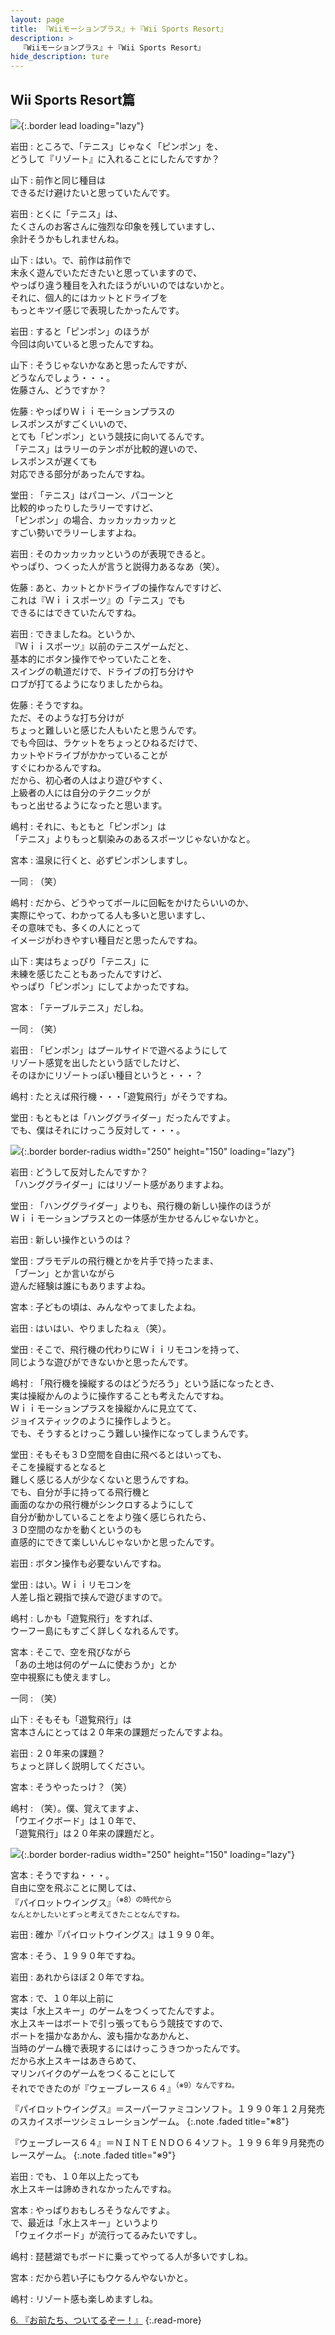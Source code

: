 ```yaml
---
layout: page
title: 『Wiiモーションプラス』＋『Wii Sports Resort』
description: >
  『Wiiモーションプラス』＋『Wii Sports Resort』
hide_description: ture
---
```


## Wii Sports Resort篇

![](/interviews/jp/wii/rztj/vol1/img/mainvisual5.jpg){:.border lead loading="lazy"}

岩田
: ところで、「テニス」じゃなく「ピンポン」を、<br>どうして『リゾート』に入れることにしたんですか？

山下
: 前作と同じ種目は<br>できるだけ避けたいと思っていたんです。

岩田
: とくに「テニス」は、<br>たくさんのお客さんに強烈な印象を残していますし、<br>余計そうかもしれませんね。

山下
: はい。で、前作は前作で<br>末永く遊んでいただきたいと思っていますので、<br>やっぱり違う種目を入れたほうがいいのではないかと。<br>それに、個人的にはカットとドライブを<br>もっとキツイ感じで表現したかったんです。

岩田
: すると「ピンポン」のほうが<br>今回は向いていると思ったんですね。

山下
: そうじゃないかなあと思ったんですが、<br>どうなんでしょう・・・。<br>佐藤さん、どうですか？

佐藤
: やっぱりＷｉｉモーションプラスの<br>レスポンスがすごくいいので、<br>とても「ピンポン」という競技に向いてるんです。<br>「テニス」はラリーのテンポが比較的遅いので、<br>レスポンスが遅くても<br>対応できる部分があったんですね。

堂田
: 「テニス」はパコーン、パコーンと<br>比較的ゆったりしたラリーですけど、<br>「ピンポン」の場合、カッカッカッカッと<br>すごい勢いでラリーしますよね。

岩田
: そのカッカッカッというのが表現できると。<br>やっぱり、つくった人が言うと説得力あるなあ（笑）。

佐藤
: あと、カットとかドライブの操作なんですけど、<br>これは『Ｗｉｉスポーツ』の「テニス」でも<br>できるにはできていたんですね。

岩田
: できましたね。というか、<br>『Ｗｉｉスポーツ』以前のテニスゲームだと、<br>基本的にボタン操作でやっていたことを、<br>スイングの軌道だけで、ドライブの打ち分けや<br>ロブが打てるようになりましたからね。

佐藤
: そうですね。<br>ただ、そのような打ち分けが<br>ちょっと難しいと感じた人もいたと思うんです。<br>でも今回は、ラケットをちょっとひねるだけで、<br>カットやドライブがかかっていることが<br>すぐにわかるんですね。<br>だから、初心者の人はより遊びやすく、<br>上級者の人には自分のテクニックが<br>もっと出せるようになったと思います。

嶋村
: それに、もともと「ピンポン」は<br>「テニス」よりもっと馴染みのあるスポーツじゃないかなと。

宮本
: 温泉に行くと、必ずピンポンしますし。

一同
: （笑）

嶋村
: だから、どうやってボールに回転をかけたらいいのか、<br>実際にやって、わかってる人も多いと思いますし、<br>その意味でも、多くの人にとって<br>イメージがわきやすい種目だと思ったんですね。

山下
: 実はちょっぴり「テニス」に<br>未練を感じたこともあったんですけど、<br>やっぱり「ピンポン」にしてよかったですね。

宮本
: 「テーブルテニス」だしね。

一同
: （笑）

岩田
: 「ピンポン」はプールサイドで遊べるようにして<br>リゾート感覚を出したという話でしたけど、<br>そのほかにリゾートっぽい種目というと・・・？

嶋村
: たとえば飛行機・・・「遊覧飛行」がそうですね。

堂田
: もともとは「ハンググライダー」だったんですよ。<br>でも、僕はそれにけっこう反対して・・・。

![](/interviews/jp/wii/rztj/vol1/img/photo16.jpg){:.border border-radius width="250" height="150" loading="lazy"}

岩田
: どうして反対したんですか？<br>「ハンググライダー」にはリゾート感がありますよね。

堂田
: 「ハンググライダー」よりも、飛行機の新しい操作のほうが<br>Ｗｉｉモーションプラスとの一体感が生かせるんじゃないかと。

岩田
: 新しい操作というのは？

堂田
: プラモデルの飛行機とかを片手で持ったまま、<br>「ブーン」とか言いながら<br>遊んだ経験は誰にもありますよね。

宮本
: 子どもの頃は、みんなやってましたよね。

岩田
: はいはい、やりましたねぇ（笑）。

堂田
: そこで、飛行機の代わりにＷｉｉリモコンを持って、<br>同じような遊びができないかと思ったんです。

嶋村
: 「飛行機を操縦するのはどうだろう」という話になったとき、<br>実は操縦かんのように操作することも考えたんですね。<br>Ｗｉｉモーションプラスを操縦かんに見立てて、<br>ジョイスティックのように操作しようと。<br>でも、そうするとけっこう難しい操作になってしまうんです。

堂田
: そもそも３Ｄ空間を自由に飛べるとはいっても、<br>そこを操縦するとなると<br>難しく感じる人が少なくないと思うんですね。<br>でも、自分が手に持ってる飛行機と<br>画面のなかの飛行機がシンクロするようにして<br>自分が動かしていることをより強く感じられたら、<br>３Ｄ空間のなかを動くというのも<br>直感的にできて楽しいんじゃないかと思ったんです。

岩田
: ボタン操作も必要ないんですね。

堂田
: はい。Ｗｉｉリモコンを<br>人差し指と親指で挟んで遊びますので。

嶋村
: しかも「遊覧飛行」をすれば、<br>ウーフー島にもすごく詳しくなれるんです。

宮本
: そこで、空を飛びながら<br>「あの土地は何のゲームに使おうか」とか<br>空中視察にも使えますし。

一同
: （笑）

山下
: そもそも「遊覧飛行」は<br>宮本さんにとっては２０年来の課題だったんですよね。

岩田
: ２０年来の課題？　<br>ちょっと詳しく説明してください。

宮本
: そうやったっけ？（笑）

嶋村
: （笑）。僕、覚えてますよ、<br>「ウエイクボード」は１０年で、<br>「遊覧飛行」は２０年来の課題だと。

![](/interviews/jp/wii/rztj/vol1/img/photo35.jpg){:.border border-radius width="250" height="150" loading="lazy"}

宮本
: そうですね・・・。<br>自由に空を飛ぶことに関しては、<br>『パイロットウイングス』<SUP>（※8）の時代から<br>なんとかしたいとずっと考えてきたことなんですね。

岩田
: 確か『パイロットウイングス』は１９９０年。

宮本
: そう、１９９０年ですね。

岩田
: あれからほぼ２０年ですね。

宮本
: で、１０年以上前に<br>実は「水上スキー」のゲームをつくってたんですよ。<br>水上スキーはボートで引っ張ってもらう競技ですので、<br>ボートを描かなあかん、波も描かなあかんと、<br>当時のゲーム機で表現するにはけっこうきつかったんです。<br>だから水上スキーはあきらめて、<br>マリンバイクのゲームをつくることにして<br>それでできたのが『ウェーブレース６４』<SUP>（※9）なんですね。

『パイロットウイングス』＝スーパーファミコンソフト。１９９０年１２月発売のスカイスポーツシミュレーションゲーム。
{:.note .faded title="※8"}

『ウェーブレース６４』＝ＮＩＮＴＥＮＤＯ６４ソフト。１９９６年９月発売のレースゲーム。
{:.note .faded title="※9"}

岩田
: でも、１０年以上たっても<br>水上スキーは諦めきれなかったんですね。

宮本
: やっぱりおもしろそうなんですよ。<br>で、最近は「水上スキー」というより<br>「ウェイクボード」が流行ってるみたいですし。

嶋村
: 琵琶湖でもボードに乗ってやってる人が多いですしね。

宮本
: だから若い子にもウケるんやないかと。

嶋村
: リゾート感も楽しめますしね。

[6. 『お前たち、ついてるぞー！』](6.md)
{:.read-more}

